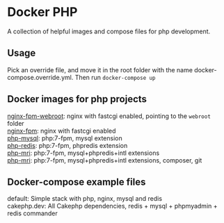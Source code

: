 # Docker PHP

A collection of helpful images and compose files for php development.

## Usage

Pick an override file, and move it in the root folder with the name
docker-compose.override.yml. Then run `docker-compose up` 

## Docker images for php projects

[nginx-fpm-webroot](https://hub.docker.com/r/phillaf/nginx-fpm-webroot/): nginx with fastcgi enabled, pointing to the `webroot` folder  
[nginx-fpm](https://hub.docker.com/r/phillaf/nginx-fpm/): nginx with fastcgi enabled  
[php-mysql](https://hub.docker.com/r/phillaf/php-mysql/): php:7-fpm, mysql extension  
[php-redis](https://hub.docker.com/r/phillaf/php-redis/): php:7-fpm, phpredis extension  
[php-mri](https://hub.docker.com/r/phillaf/php-mri/): php:7-fpm, mysql+phpredis+intl extensions  
[php-mri](https://hub.docker.com/r/phillaf/php-mricg/): php:7-fpm, mysql+phpredis+intl extensions, composer, git  

## Docker-compose example files

default: Simple stack with php, nginx, mysql and redis  
cakephp.dev: All Cakephp dependencies, redis + mysql + phpmyadmin + redis commander  
